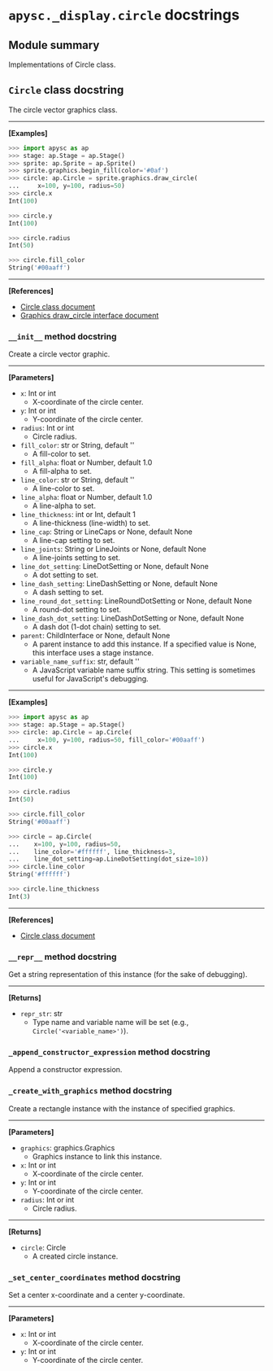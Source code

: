 # `apysc._display.circle` docstrings

## Module summary

Implementations of Circle class.

## `Circle` class docstring

The circle vector graphics class.<hr>

**[Examples]**

```py
>>> import apysc as ap
>>> stage: ap.Stage = ap.Stage()
>>> sprite: ap.Sprite = ap.Sprite()
>>> sprite.graphics.begin_fill(color='#0af')
>>> circle: ap.Circle = sprite.graphics.draw_circle(
...     x=100, y=100, radius=50)
>>> circle.x
Int(100)

>>> circle.y
Int(100)

>>> circle.radius
Int(50)

>>> circle.fill_color
String('#00aaff')
```

<hr>

**[References]**

- [Circle class document](https://simon-ritchie.github.io/apysc/en/circle.html)
- [Graphics draw_circle interface document](https://simon-ritchie.github.io/apysc/en/graphics_draw_circle.html)

### `__init__` method docstring

Create a circle vector graphic.<hr>

**[Parameters]**

- `x`: Int or int
  - X-coordinate of the circle center.
- `y`: Int or int
  - Y-coordinate of the circle center.
- `radius`: Int or int
  - Circle radius.
- `fill_color`: str or String, default ''
  - A fill-color to set.
- `fill_alpha`: float or Number, default 1.0
  - A fill-alpha to set.
- `line_color`: str or String, default ''
  - A line-color to set.
- `line_alpha`: float or Number, default 1.0
  - A line-alpha to set.
- `line_thickness`: int or Int, default 1
  - A line-thickness (line-width) to set.
- `line_cap`: String or LineCaps or None, default None
  - A line-cap setting to set.
- `line_joints`: String or LineJoints or None, default None
  - A line-joints setting to set.
- `line_dot_setting`: LineDotSetting or None, default None
  - A dot setting to set.
- `line_dash_setting`: LineDashSetting or None, default None
  - A dash setting to set.
- `line_round_dot_setting`: LineRoundDotSetting or None, default None
  - A round-dot setting to set.
- `line_dash_dot_setting`: LineDashDotSetting or None, default None
  - A dash dot (1-dot chain) setting to set.
- `parent`: ChildInterface or None, default None
  - A parent instance to add this instance. If a specified value is None, this interface uses a stage instance.
- `variable_name_suffix`: str, default ''
  - A JavaScript variable name suffix string. This setting is sometimes useful for JavaScript's debugging.

<hr>

**[Examples]**

```py
>>> import apysc as ap
>>> stage: ap.Stage = ap.Stage()
>>> circle: ap.Circle = ap.Circle(
...     x=100, y=100, radius=50, fill_color='#00aaff')
>>> circle.x
Int(100)

>>> circle.y
Int(100)

>>> circle.radius
Int(50)

>>> circle.fill_color
String('#00aaff')

>>> circle = ap.Circle(
...    x=100, y=100, radius=50,
...    line_color='#ffffff', line_thickness=3,
...    line_dot_setting=ap.LineDotSetting(dot_size=10))
>>> circle.line_color
String('#ffffff')

>>> circle.line_thickness
Int(3)
```

<hr>

**[References]**

- [Circle class document](https://simon-ritchie.github.io/apysc/en/circle.html)

### `__repr__` method docstring

Get a string representation of this instance (for the sake of debugging).<hr>

**[Returns]**

- `repr_str`: str
  - Type name and variable name will be set (e.g., `Circle('<variable_name>')`).

### `_append_constructor_expression` method docstring

Append a constructor expression.

### `_create_with_graphics` method docstring

Create a rectangle instance with the instance of specified graphics.<hr>

**[Parameters]**

- `graphics`: graphics.Graphics
  - Graphics instance to link this instance.
- `x`: Int or int
  - X-coordinate of the circle center.
- `y`: Int or int
  - Y-coordinate of the circle center.
- `radius`: Int or int
  - Circle radius.

<hr>

**[Returns]**

- `circle`: Circle
  - A created circle instance.

### `_set_center_coordinates` method docstring

Set a center x-coordinate and a center y-coordinate.<hr>

**[Parameters]**

- `x`: Int or int
  - X-coordinate of the circle center.
- `y`: Int or int
  - Y-coordinate of the circle center.